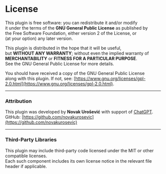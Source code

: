 # License

This plugin is free software: you can redistribute it and/or modify  
it under the terms of the **GNU General Public License** as published by  
the Free Software Foundation, either version 2 of the License, or  
(at your option) any later version.

This plugin is distributed in the hope that it will be useful,  
but **WITHOUT ANY WARRANTY**; without even the implied warranty of  
**MERCHANTABILITY** or **FITNESS FOR A PARTICULAR PURPOSE**.  
See the GNU General Public License for more details.

You should have received a copy of the GNU General Public License  
along with this plugin. If not, see: [https://www.gnu.org/licenses/gpl-2.0.html](https://www.gnu.org/licenses/gpl-2.0.html).

---

### Attribution

This plugin was developed by **Novak Urošević** with support of [ChatGPT](https://github.com/openai).  
GitHub: [https://github.com/novakurosevic](https://github.com/novakurosevic)

---

### Third-Party Libraries

This plugin may include third-party code licensed under the MIT or other compatible licenses.  
Each such component includes its own license notice in the relevant file header if applicable.

